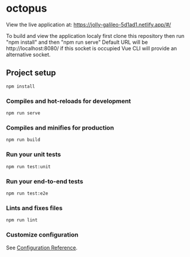 # octopus

View the live application at: 
https://jolly-galileo-5d1ad1.netlify.app/#/

To build and view the application localy first clone this repository then
run "npm install" and then "npm run serve"
Default URL will be http://localhost:8080/ if this socket is occupied Vue CLI will
provide an alternative socket.
## Project setup
```
npm install
```

### Compiles and hot-reloads for development
```
npm run serve
```

### Compiles and minifies for production
```
npm run build
```

### Run your unit tests
```
npm run test:unit
```

### Run your end-to-end tests
```
npm run test:e2e
```

### Lints and fixes files
```
npm run lint
```

### Customize configuration
See [Configuration Reference](https://cli.vuejs.org/config/).

